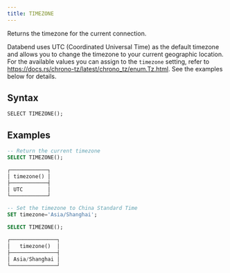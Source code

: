 ```yaml
---
title: TIMEZONE
---
```


Returns the timezone for the current connection. 

Databend uses UTC (Coordinated Universal Time) as the default timezone and allows you to change the timezone to your current geographic location. For the available values you can assign to the `timezone` setting, refer to https://docs.rs/chrono-tz/latest/chrono_tz/enum.Tz.html. See the examples below for details.

## Syntax

```
SELECT TIMEZONE();
```

## Examples

```sql
-- Return the current timezone
SELECT TIMEZONE();

┌────────────┐
│ timezone() │
├────────────┤
│ UTC        │
└────────────┘

-- Set the timezone to China Standard Time
SET timezone='Asia/Shanghai';

SELECT TIMEZONE();

┌───────────────┐
│   timezone()  │
├───────────────┤
│ Asia/Shanghai │
└───────────────┘
```